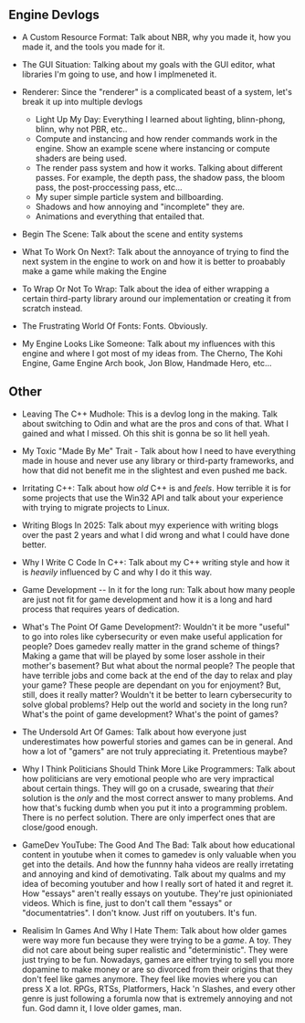 ## Engine Devlogs 
- A Custom Resource Format: Talk about NBR, why you made it, how you made it, and the tools you made for it.

- The GUI Situation: Talking about my goals with the GUI editor, what libraries I'm going to use, and how I implmeneted it.

- Renderer: Since the "renderer" is a complicated beast of a system, let's break it up into multiple devlogs 
    * Light Up My Day: Everything I learned about lighting, blinn-phong, blinn, why not PBR, etc..
    * Compute and instancing and how render commands work in the engine. Show an example scene where instancing or compute shaders are being used.
    * The render pass system and how it works. Talking about different passes. For example, the depth pass, the shadow pass, the bloom pass, the post-proccessing pass, etc...
    * My super simple particle system and billboarding. 
    * Shadows and how annoying and "incomplete" they are. 
    * Animations and everything that entailed that.

- Begin The Scene: Talk about the scene and entity systems

- What To Work On Next?: Talk about the annoyance of trying to find the next system in the engine to work on and how it is better to proabably make a game while making the Engine

- To Wrap Or Not To Wrap: Talk about the idea of either wrapping a certain third-party library around our implementation or creating it from scratch instead.

- The Frustrating World Of Fonts: Fonts. Obviously.

- My Engine Looks Like Someone: Talk about my influences with this engine and where I got most of my ideas from. The Cherno, The Kohi Engine, Game Engine Arch book, Jon Blow, Handmade Hero, etc...

## Other 
- Leaving The C++ Mudhole: This is a devlog long in the making. Talk about switching to Odin and what are the pros and cons of that. What I gained and what I missed. Oh this shit is gonna be so lit hell yeah.

- My Toxic "Made By Me" Trait - Talk about how I need to have everything made in house and never use any library or third-party frameworks, and how that did not benefit me in the slightest and even pushed me back.

- Irritating C++: Talk about how _old_ C++ is and _feels_. How terrible it is for some projects that use the Win32 API and talk about your experience with trying to migrate projects to Linux.

- Writing Blogs In 2025: Talk about myy experience with writing blogs over the past 2 years and what I did wrong and what I could have done better. 

- Why I Write C Code In C++: Talk about my C++ writing style and how it is _heavily_ influenced by C and why I do it this way.

- Game Development -- In it for the long run: Talk about how many people are just not fit for game development and how it is a long and hard process that requires years of dedication.

- What's The Point Of Game Development?: Wouldn't it be more "useful" to go into roles like cybersecurity or even make useful application for people? Does gamedev really matter in the grand scheme of things? Making a game that will be played by some loser asshole in their mother's basement? But what about the normal people? The people that have terrible jobs and come back at the end of the day to relax and play your game? These people are dependant on you for enjoyment? But, still, does it really matter? Wouldn't it be better to learn cybersecurity to solve global problems? Help out the world and society in the long run? What's the point of game development? What's the point of games?

- The Undersold Art Of Games: Talk about how everyone just underestimates how powerful stories and games can be in general. And how a lot of "gamers" are not truly appreciating it. Pretentious maybe?

- Why I Think Politicians Should Think More Like Programmers: Talk about how politicians are very emotional people who are very impractical about certain things. They will go on a crusade, swearing that _their_ solution is the _only_ and the most correct answer to many problems. And how that's fucking dumb when you put it into a programming problem. There is no perfect solution. There are only imperfect ones that are close/good enough.

- GameDev YouTube: The Good And The Bad: Talk about how educational content in youtube when it comes to gamedev is only valuable when you get into the details. And how the funnny haha videos are really irretating and annoying and kind of demotivating. Talk about my qualms and my idea of becoming youtuber and how I really sort of hated it and regret it. How "essays" aren't really essays on youtube. They're just opinioniated videos. Which is fine, just to don't call them "essays" or "documentatries". I don't know. Just riff on youtubers. It's fun.

- Realisim In Games And Why I Hate Them: Talk about how older games were way more fun because they were trying to be a _game_. A toy. They did not care about being super realistic and "deterministic". They were just trying to be fun. Nowadays, games are either trying to sell you more dopamine to make money or are so divorced from their origins that they don't feel like games anymore. They feel like movies where you can press X a lot. RPGs, RTSs, Platformers, Hack 'n Slashes, and every other genre is just following a forumla now that is extremely annoying and not fun. God damn it, I love older games, man.
